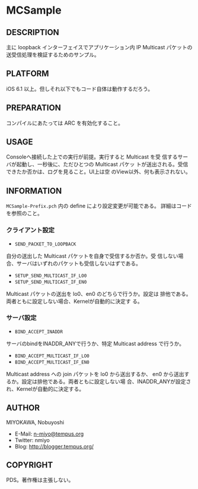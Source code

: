 MCSample
====================

DESCRIPTION
--------------------

主に loopback インターフェイスでアプリケーション内 IP Multicast
パケットの送受信処理を検証するためのサンプル。


PLATFORM
--------------------

iOS 6.1 以上。但しそれ以下でもコード自体は動作するだろう。


PREPARATION
--------------------

コンパイルにあたっては ARC を有効化すること。

USAGE
--------------------

Consoleへ接続した上での実行が前提。実行すると Multicast を受
信するサーバが起動し、一秒後に、ただひとつの Multicast パケッ
トが送出される。受信できたか否かは、ログを見ること。UI上は空
のView以外、何も表示されない。

INFORMATION
--------------------

`MCSample-Prefix.pch` 内の define により設定変更が可能である。
詳細はコードを参照のこと。

### クライアント設定

* `SEND_PACKET_TO_LOOPBACK`

自分の送出した Multicast パケットを自身で受信するか否か。受
信しない場合、サーバはいずれのパケットも受信しないはずである。

* `SETUP_SEND_MULTICAST_IF_LO0`
* `SETUP_SEND_MULTICAST_IF_EN0`

Multicast パケットの送出を lo0、en0 のどちらで行うか。設定は
排他である。両者ともに設定しない場合、Kernelが自動的に決定す
る。

### サーバ設定

* `BIND_ACCEPT_INADDR`

サーバのbindをINADDR_ANYで行うか、特定 Multicast address で行うか。

* `BIND_ACCEPT_MULTICAST_IF_LO0`
* `BIND_ACCEPT_MULTICAST_IF_EN0`

Multicast address への join パケットを lo0 から送出するか、
en0 から送出するか。設定は排他である。両者ともに設定しない場
合、INADDR_ANYが設定され、Kernelが自動的に決定する。


AUTHOR
--------------------

MIYOKAWA, Nobuyoshi

* E-Mail: n-miyo@tempus.org
* Twitter: nmiyo
* Blog: http://blogger.tempus.org/


COPYRIGHT
--------------------

PDS。著作権は主張しない。

